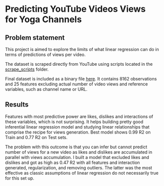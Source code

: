 # Predicting YouTube Videos Views for Yoga Channels

## Problem statement

This project is aimed to explore the limits of what linear regression can do in terms of predictions of views per video. 

The dataset is scraped directly from YouTube using scripts located in the [scrape_scripts](https://github.com/elena-du/Metis-Project-2---Youtube-Predictions/tree/master/scrape_scripts) folder.

Final dataset is included as a binary file [here](https://github.com/elena-du/Metis-Project-2---Youtube-Predictions/blob/master/feature_engineering/video_channel_df_8162_fin.pkl). It contains 8162 observations and 25 features excluding actual number of video views and reference variables, such as channel name or URL.

## Results

Features with most predictive power are likes, dislikes and interactions of these variables, which is not surprising. It helps building pretty good inferential linear regression model and studying linear relationships that comprise the recipe for views generation. Best model shows 0.99 R2 on Train and 0.77 R2 on Test sets.

The problem with this outcome is that you can infer but cannot predict number of views for a new video as likes and dislikes are accumulated in parallel with views accumulation. I built a model that excluded likes and dislikes and got as high as 0.47 R2 with all features and interaction generated, regularization, and removing outliers. The latter was the most effective as classic assumptions of linear regression do not necessarily true for this set up.




